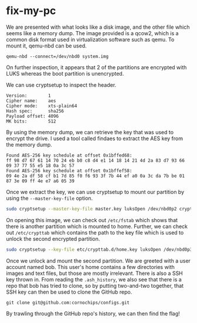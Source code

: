 fix-my-pc
=========

We are presented with what looks like a disk image, and the other file which seems like a memory
dump. The image provided is a qcow2, which is a common disk format used in virtualization software
such as qemu. To mount it, qemu-nbd can be used.

```
qemu-nbd --connect=/dev/nbd0 system.img
```

On further inspection, it appears that 2 of the partitions are encrypted with LUKS whereas
the boot partition is unencrypted.


We can use cryptsetup to inspect the header.
```
Version:        1
Cipher name:    aes
Cipher mode:    xts-plain64
Hash spec:      sha256
Payload offset: 4096
MK bits:        512
```

By using the memory dump, we can retrieve the key that was used to encrypt the drive. I used a tool
called findaes to extract the AES key from the memory dump.

```
Found AES-256 key schedule at offset 0x1bffed68: 
ff 98 d7 67 61 14 70 24 eb b0 c8 d4 e1 14 18 14 21 4d 2a 83 d7 93 66 09 37 77 55 e5 18 0a 3c 57 
Found AES-256 key schedule at offset 0x1bffef58: 
09 4e 2a df 58 cf b1 7d 85 f0 f6 93 3f 7b 44 ef a0 0a 3c da 7b be 01 87 3e 09 ff 4e e7 a6 05 39
```

Once we extract the key, we can use cryptsetup to mount our partition by using the `--master-key-file`
option.
```sh
sudo cryptsetup --master-key-file master.key luksOpen /dev/nbd0p2 cryptfroot
```

On opening this image, we can check out `/etc/fstab` which shows that there is another partition
which is mounted to home. Further, we can check out `/etc/crypttab` which contains the path to the
key file which is used to unlock the second encrypted partition.

```sh
sudo cryptsetup --key-file etc/crypttab.d/home.key luksOpen /dev/nbd0p3 cryptfhome
```

Once we unlock and mount the second partition. We are greeted with a user account named bob. This
user's home contains a few directories with images and text files, but those are mostly irrelevant.
There is also a SSH key thrown in. From reading the `.ash_history`, we also see that there is a repo
that bob has tried to clone, so by putting two-and-two together, that SSH key can then be used to clone
the GitHub repo.

```
git clone git@github.com:cornochips/configs.git
```

By trawling through the GitHub repo's history, we can then find the flag!

